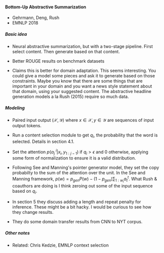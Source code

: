 #### Bottom-Up Abstractive Summarization
- Gehrmann, Deng, Rush
- EMNLP 2018

##### Basic idea

- Neural abstractive summarization, but with a two-stage pipeline. First select content. Then generate based on that content. 

- Better ROUGE results on benchmark datasets

- Claims this is better for domain adaptation. This seems interesting. You could give a model some pieces and ask it to generate based on those constraints. Maybe you know that there are some things that are important in your domain and you want a news style statement about that domain, using your suggested content. The abstractive headline generation models a la Rush (2015) require so much data. 

##### Modeling

- Paired input output $(\mathcal{X}, \mathcal{Y})$ where $x\in \mathcal{X}, y \in \mathcal{Y}$ are sequences of input output tokens.

- Run a content selection module to get $q_i$, the probability that the word is selected. Details in section 4.1. 

- Set the attention $p(\alpha_j^{~i}| x_i, y_{1:j-1})$ if $q_i > \epsilon$ and 0 otherwise, applying some form of normalization to ensure it is a valid distribution.

- Following See and Manning's pointer generator model, they set the copy probabilty to the sum of the attention over the unit. In the See and Manning framework, $p(w) = p_{gen}P(w) - (1 - p_{gen})\sum_{1:w_i}a_t^t$. What Rush & coauthors are doing is I think zeroing out some of the input sequence based on $q_i$.

- In section 5 they discuss adding a length and repeat penalty for inference. These might be a bit hacky. I would be curious to see how they change results.

- They do some domain transfer results from CNN to NYT corpus.

##### Other notes

- Related: Chris Kedzie, EMNLP context selection